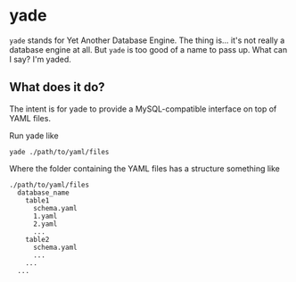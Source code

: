 # yade

`yade` stands for Yet Another Database Engine. The thing is... it's not really
a database engine at all. But `yade` is too good of a name to pass up. What
can I say? I'm yaded.

## What does it do?

The intent is for yade to provide a MySQL-compatible interface on top of YAML
files.

Run yade like

    yade ./path/to/yaml/files

Where the folder containing the YAML files has a structure something like

```
./path/to/yaml/files
  database_name
    table1
      schema.yaml
      1.yaml
      2.yaml
      ...
    table2
      schema.yaml
      ...
    ...
  ...
```
